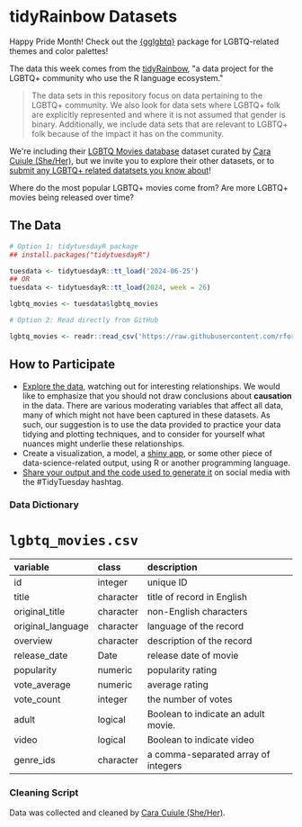 # tidyRainbow Datasets

Happy Pride Month! 
Check out the [{gglgbtq}](https://github.com/turtletopia/gglgbtq) package for LGBTQ-related themes and color palettes!

The data this week comes from the [tidyRainbow](https://github.com/r-lgbtq/tidyrainbow/tree/main), "a data project for the LGBTQ+ community who use the R language ecosystem."

> The data sets in this repository focus on data pertaining to the LGBTQ+ community. We also look for data sets where LGBTQ+ folk are explicitly represented and where it is not assumed that gender is binary. Additionally, we include data sets that are relevant to LGBTQ+ folk because of the impact it has on the community.

We're including their [LGBTQ Movies database](https://github.com/r-lgbtq/tidyrainbow/tree/main/data/LGBTQ-movie-database) dataset curated by [Cara Cuiule (She/Her)](https://github.com/cacalc), but we invite you to explore their other datasets, or to [submit any LGBTQ+ related datatsets you know about](https://github.com/r-lgbtq/tidyrainbow/issues)! 

Where do the most popular LGBTQ+ movies come from?
Are more LGBTQ+ movies being released over time?

## The Data

```r
# Option 1: tidytuesdayR package 
## install.packages("tidytuesdayR")

tuesdata <- tidytuesdayR::tt_load('2024-06-25')
## OR
tuesdata <- tidytuesdayR::tt_load(2024, week = 26)

lgbtq_movies <- tuesdata$lgbtq_movies

# Option 2: Read directly from GitHub

lgbtq_movies <- readr::read_csv('https://raw.githubusercontent.com/rfordatascience/tidytuesday/main/data/2024/2024-06-25/lgbtq_movies.csv')
```

## How to Participate

- [Explore the data](https://r4ds.hadley.nz/), watching out for interesting relationships. We would like to emphasize that you should not draw conclusions about **causation** in the data. There are various moderating variables that affect all data, many of which might not have been captured in these datasets. As such, our suggestion is to use the data provided to practice your data tidying and plotting techniques, and to consider for yourself what nuances might underlie these relationships.
- Create a visualization, a model, a [shiny app](https://shiny.posit.co/), or some other piece of data-science-related output, using R or another programming language.
- [Share your output and the code used to generate it](../../../sharing.md) on social media with the #TidyTuesday hashtag.

### Data Dictionary

# `lgbtq_movies.csv`

|variable           |class      |description                          |
|:------------------|:----------|:------------------------------------|
| id                | integer   | unique ID                           |
| title             | character | title of record in English          |
| original_title    | character | non-English characters              |
| original_language | character | language of the record              |
| overview          | character | description of the record           |
| release_date      | Date      | release date of movie               |
| popularity        | numeric   | popularity rating                   |
| vote_average      | numeric   | average rating                      |
| vote_count        | integer   | the number of votes                 |
| adult             | logical   | Boolean to indicate an adult movie. |
| video             | logical   | Boolean to indicate video           |
| genre_ids         | character | a comma-separated array of integers |


### Cleaning Script

Data was collected and cleaned by [Cara Cuiule (She/Her)](https://github.com/cacalc/tidyRainbowScratch).
